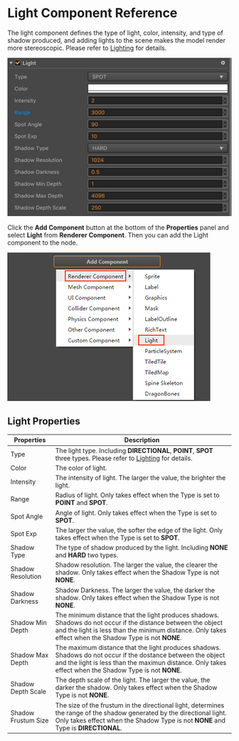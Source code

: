 # Light Component Reference

The light component defines the type of light, color, intensity, and type of shadow produced, and adding lights to the scene makes the model render more stereoscopic. Please refer to [Lighting](lighting.md) for details.

![light-component](img/light-component.jpg)

Click the **Add Component** button at the bottom of the **Properties** panel and select **Light** from **Renderer Component**. Then you can add the Light component to the node.

![](img/add-light.png)

## Light Properties

| Properties |   Description
| -------------- | ----------- |
| Type                | The light type. Including **DIRECTIONAL**, **POINT**, **SPOT** three types. Please refer to [Lighting](lighting.md) for details.
| Color               | The color of light.
| Intensity           | The intensity of light. The larger the value, the brighter the light.
| Range               | Radius of light. Only takes effect when the Type is set to **POINT** and **SPOT**.
| Spot Angle          | Angle of light. Only takes effect when the Type is set to **SPOT**.
| Spot Exp            | The larger the value, the softer the edge of the light. Only takes effect when the Type is set to **SPOT**.
| Shadow Type         | The type of shadow produced by the light. Including **NONE** and **HARD** two types.
| Shadow Resolution   | Shadow resolution. The larger the value, the clearer the shadow. Only takes effect when the Shadow Type is not **NONE**.
| Shadow Darkness     | Shadow Darkness. The larger the value, the darker the shadow. Only takes effect when the Shadow Type is not **NONE**.
| Shadow Min Depth    | The minimum distance that the light produces shadows. Shadows do not occur if the distance between the object and the light is less than the minimum distance. Only takes effect when the Shadow Type is not **NONE**.
| Shadow Max Depth    | The maximum distance that the light produces shadows. Shadows do not occur if the dostance between the object and the light is less than the maximun distance. Only takes effect when the Shadow Type is not **NONE**.
| Shadow Depth Scale  | The depth scale of the light. The larger the value, the darker the shadow. Only takes effect when the Shadow Type is not **NONE**.
| Shadow Frustum Size | The size of the frustum in the directional light, determines the range of the shadow generated by the directional light. Only takes effect when the Shadow Type is not **NONE** and Type is **DIRECTIONAL**.
